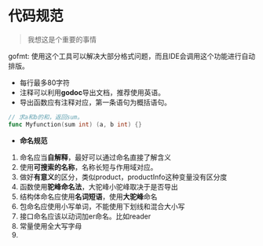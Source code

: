 # 代码规范
> 我想这是个重要的事情

gofmt: 使用这个工具可以解决大部分格式问题，而且IDE会调用这个功能进行自动排版。
- 每行最多80字符
- 注释可以利用**godoc**导出文档，推荐使用英语。
- 导出函数应有注释对应，第一条语句为概括语句。
```go
// 求a和b的和，返回sum。
func Myfunction(sum int) (a, b int) {}
```
- **命名规范**

1. 命名应当**自解释**，最好可以通过命名直接了解含义
2. 使用**可搜索的名称**，名称长短与作用域对应。
3. 做好**有意义**的区分，类似product，productInfo这种变量没有区分度
4. 函数使用**驼峰命名法**，大驼峰小驼峰取决于是否导出
5. 结构体命名应使用**名词短语**，使用**大驼峰**命名
6. 包命名应使用小写单词，不能使用下划线和混合大小写
7. 接口命名应该以动词加er命名。比如reader
8. 常量使用全大写字母
9. 
